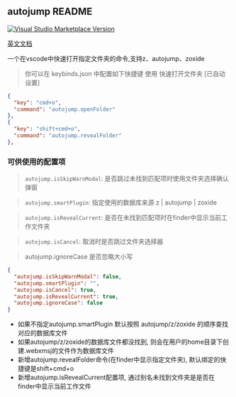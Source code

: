 ## autojump README

<a href="https://marketplace.visualstudio.com/items?itemName=webxmsj.autojump" target="__blank"><img src="https://img.shields.io/visual-studio-marketplace/v/webxmsj.autojump.svg?color=eee&amp;label=VS%20Code%20Marketplace&logo=visual-studio-code" alt="Visual Studio Marketplace Version" /></a>

[英文文档](./README.md)

一个在vscode中快速打开指定文件夹的命令,支持z、autojump、zoxide

> 你可以在 keybinds.json 中配置如下快捷键 使用 快速打开文件夹 [已自动设置]

```json
{
  "key": "cmd+o",
  "command": "autojump.openFolder"
},
{
  "key": "shift+cmd+o",
  "command": "autojump.revealFolder"
},
```

### 可供使用的配置项

> `autojump.isSkipWarnModal`: 是否跳过未找到匹配项时使用文件夹选择确认弹窗

> `autojump.smartPlugin`: 指定使用的数据库来源 z | autojump | zoxide

> `autojump.isRevealCurrent`: 是否在未找到匹配项时在finder中显示当前工作文件夹

> `autojump.isCancel`: 取消时是否跳过文件夹选择器

> autojump.ignoreCase 是否忽略大小写

```json
{
  "autojump.isSkipWarnModal": false,
  "autojump.smartPlugin": "",
  "autojump.isCancel": true,
  "autojump.isRevealCurrent": true,
  "autojump.ignoreCase": false
}
```

* 如果不指定autojump.smartPlugin 默认按照 autojump/z/zoxide 的顺序查找对应的数据库文件
* 如果autojump/z/zoxide的数据库文件都没找到, 则会在用户的home目录下创建.webxmsj的文件作为数据库文件
* 新增autojump.revealFolder命令(在finder中显示指定文件夹), 默认绑定的快捷键是shift+cmd+o
* 新增autojump.isRevealCurrent配置项, 通过别名未找到文件夹是是否在finder中显示当前工作文件
